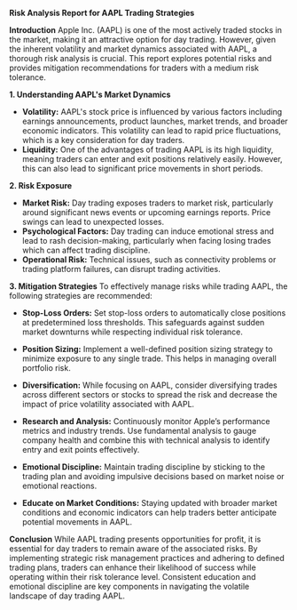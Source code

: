 **Risk Analysis Report for AAPL Trading Strategies**

**Introduction**
Apple Inc. (AAPL) is one of the most actively traded stocks in the market, making it an attractive option for day trading. However, given the inherent volatility and market dynamics associated with AAPL, a thorough risk analysis is crucial. This report explores potential risks and provides mitigation recommendations for traders with a medium risk tolerance.

**1. Understanding AAPL's Market Dynamics**
- **Volatility:** AAPL's stock price is influenced by various factors including earnings announcements, product launches, market trends, and broader economic indicators. This volatility can lead to rapid price fluctuations, which is a key consideration for day traders.
- **Liquidity:** One of the advantages of trading AAPL is its high liquidity, meaning traders can enter and exit positions relatively easily. However, this can also lead to significant price movements in short periods.

**2. Risk Exposure**
- **Market Risk:** Day trading exposes traders to market risk, particularly around significant news events or upcoming earnings reports. Price swings can lead to unexpected losses.
- **Psychological Factors:** Day trading can induce emotional stress and lead to rash decision-making, particularly when facing losing trades which can affect trading discipline.
- **Operational Risk:** Technical issues, such as connectivity problems or trading platform failures, can disrupt trading activities.

**3. Mitigation Strategies**
To effectively manage risks while trading AAPL, the following strategies are recommended:

- **Stop-Loss Orders:** Set stop-loss orders to automatically close positions at predetermined loss thresholds. This safeguards against sudden market downturns while respecting individual risk tolerance.
  
- **Position Sizing:** Implement a well-defined position sizing strategy to minimize exposure to any single trade. This helps in managing overall portfolio risk.

- **Diversification:** While focusing on AAPL, consider diversifying trades across different sectors or stocks to spread the risk and decrease the impact of price volatility associated with AAPL.

- **Research and Analysis:** Continuously monitor Apple’s performance metrics and industry trends. Use fundamental analysis to gauge company health and combine this with technical analysis to identify entry and exit points effectively.

- **Emotional Discipline:** Maintain trading discipline by sticking to the trading plan and avoiding impulsive decisions based on market noise or emotional reactions.

- **Educate on Market Conditions:** Staying updated with broader market conditions and economic indicators can help traders better anticipate potential movements in AAPL.

**Conclusion**
While AAPL trading presents opportunities for profit, it is essential for day traders to remain aware of the associated risks. By implementing strategic risk management practices and adhering to defined trading plans, traders can enhance their likelihood of success while operating within their risk tolerance level. Consistent education and emotional discipline are key components in navigating the volatile landscape of day trading AAPL.